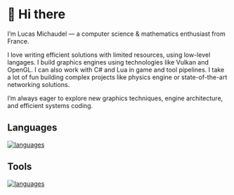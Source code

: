 # 👋 Hi there

I’m Lucas Michaudel — a computer science & mathematics enthusiast from France.

I love writing efficient solutions with limited resources, using low-level langages. I build graphics engines using technologies like Vulkan and OpenGL. I can also work with C# and Lua in game and tool pipelines. I take a lot of fun building complex projects like physics engine or state-of-the-art networking solutions. 

I’m always eager to explore new graphics techniques, engine architecture, and efficient systems coding.

## Languages
[![languages](https://skillicons.dev/icons?i=c,cpp,ocaml,cs,py,lua,latex,md)](https://skillicons.dev)

## Tools
[![languages](https://skillicons.dev/icons?i=git,github,cmake,idea,godot,unity,ansible,apple,arc)](https://skillicons.dev)

